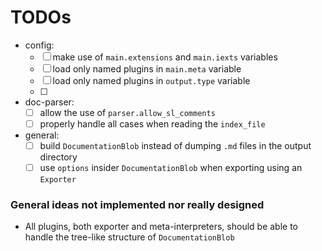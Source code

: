 
# TODOs

- config:
    - [ ] make use of `main.extensions` and `main.iexts` variables
    - [ ] load only named plugins in `main.meta` variable
    - [ ] load only named plugins in `output.type` variable
    - [ ]
- doc-parser:
    - [ ] allow the use of `parser.allow_sl_comments`
    - [ ] properly handle all cases when reading the `index_file`
- general:
    - [ ] build `DocumentationBlob` instead of dumping `.md` files in the output directory
    - [ ] use `options` insider `DocumentationBlob` when exporting using an `Exporter`

### General ideas not implemented nor really designed

- All plugins, both exporter and meta-interpreters, should be able to handle the tree-like structure of `DocumentationBlob`
